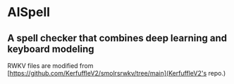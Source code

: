 # AISpell

## A spell checker that combines deep learning and keyboard modeling

RWKV files are modified from [https://github.com/KerfuffleV2/smolrsrwkv/tree/main](KerfuffleV2's repo.)
